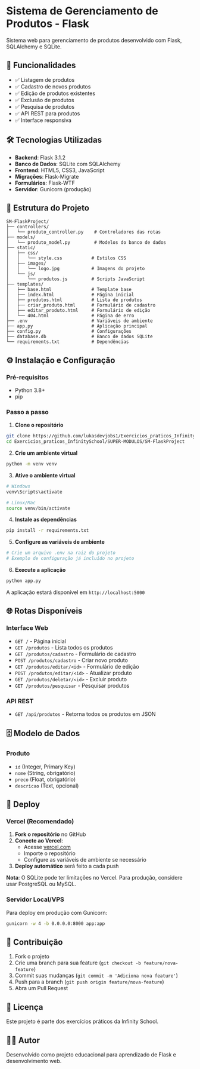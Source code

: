 # Sistema de Gerenciamento de Produtos - Flask

Sistema web para gerenciamento de produtos desenvolvido com Flask, SQLAlchemy e SQLite.

## 🚀 Funcionalidades

- ✅ Listagem de produtos
- ✅ Cadastro de novos produtos
- ✅ Edição de produtos existentes
- ✅ Exclusão de produtos
- ✅ Pesquisa de produtos
- ✅ API REST para produtos
- ✅ Interface responsiva

## 🛠️ Tecnologias Utilizadas

- **Backend**: Flask 3.1.2
- **Banco de Dados**: SQLite com SQLAlchemy
- **Frontend**: HTML5, CSS3, JavaScript
- **Migrações**: Flask-Migrate
- **Formulários**: Flask-WTF
- **Servidor**: Gunicorn (produção)

## 📁 Estrutura do Projeto

```
SM-FlaskProject/
├── controllers/
│   └── produto_controller.py    # Controladores das rotas
├── models/
│   └── produto_model.py         # Modelos do banco de dados
├── static/
│   ├── css/
│   │   └── style.css           # Estilos CSS
│   ├── images/
│   │   └── logo.jpg            # Imagens do projeto
│   └── js/
│       └── produtos.js         # Scripts JavaScript
├── templates/
│   ├── base.html               # Template base
│   ├── index.html              # Página inicial
│   ├── produtos.html           # Lista de produtos
│   ├── criar_produto.html      # Formulário de cadastro
│   ├── editar_produto.html     # Formulário de edição
│   └── 404.html                # Página de erro
├── .env                        # Variáveis de ambiente
├── app.py                      # Aplicação principal
├── config.py                   # Configurações
├── database.db                 # Banco de dados SQLite
└── requirements.txt            # Dependências
```

## ⚙️ Instalação e Configuração

### Pré-requisitos
- Python 3.8+
- pip

### Passo a passo

1. **Clone o repositório**
```bash
git clone https://github.com/lukasdevjobs1/Exercicios_praticos_InfinitySchool.git
cd Exercicios_praticos_InfinitySchool/SUPER-MODULOS/SM-FlaskProject
```

2. **Crie um ambiente virtual**
```bash
python -m venv venv
```

3. **Ative o ambiente virtual**
```bash
# Windows
venv\Scripts\activate

# Linux/Mac
source venv/bin/activate
```

4. **Instale as dependências**
```bash
pip install -r requirements.txt
```

5. **Configure as variáveis de ambiente**
```bash
# Crie um arquivo .env na raiz do projeto
# Exemplo de configuração já incluído no projeto
```

6. **Execute a aplicação**
```bash
python app.py
```

A aplicação estará disponível em `http://localhost:5000`

## 🌐 Rotas Disponíveis

### Interface Web
- `GET /` - Página inicial
- `GET /produtos` - Lista todos os produtos
- `GET /produtos/cadastro` - Formulário de cadastro
- `POST /produtos/cadastro` - Criar novo produto
- `GET /produtos/editar/<id>` - Formulário de edição
- `POST /produtos/editar/<id>` - Atualizar produto
- `GET /produtos/deletar/<id>` - Excluir produto
- `GET /produtos/pesquisar` - Pesquisar produtos

### API REST
- `GET /api/produtos` - Retorna todos os produtos em JSON

## 🗄️ Modelo de Dados

### Produto
- `id` (Integer, Primary Key)
- `nome` (String, obrigatório)
- `preco` (Float, obrigatório)
- `descricao` (Text, opcional)

## 🚀 Deploy

### Vercel (Recomendado)

1. **Fork o repositório** no GitHub
2. **Conecte ao Vercel**:
   - Acesse [vercel.com](https://vercel.com)
   - Importe o repositório
   - Configure as variáveis de ambiente se necessário
3. **Deploy automático** será feito a cada push

**Nota**: O SQLite pode ter limitações no Vercel. Para produção, considere usar PostgreSQL ou MySQL.

### Servidor Local/VPS

Para deploy em produção com Gunicorn:

```bash
gunicorn -w 4 -b 0.0.0.0:8000 app:app
```

## 🤝 Contribuição

1. Fork o projeto
2. Crie uma branch para sua feature (`git checkout -b feature/nova-feature`)
3. Commit suas mudanças (`git commit -m 'Adiciona nova feature'`)
4. Push para a branch (`git push origin feature/nova-feature`)
5. Abra um Pull Request

## 📝 Licença

Este projeto é parte dos exercícios práticos da Infinity School.

## 👨‍💻 Autor

Desenvolvido como projeto educacional para aprendizado de Flask e desenvolvimento web.